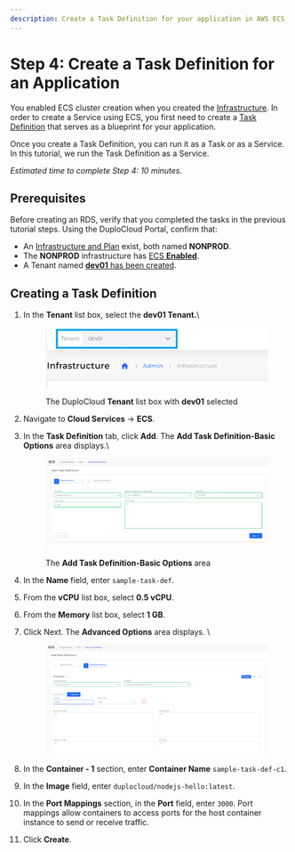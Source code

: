 ```yaml
---
description: Create a Task Definition for your application in AWS ECS
---
```


# Step 4: Create a Task Definition for an Application

You enabled ECS cluster creation when you created the [Infrastructure](../step-1-infrastructure.md). In order to create a Service using ECS, you first need to create a [Task Definition](https://docs.aws.amazon.com/AmazonECS/latest/developerguide/task_definitions.html) that serves as a blueprint for your application.

Once you create a Task Definition, you can run it as a Task or as a Service. In this tutorial, we run the Task Definition as a Service.

_Estimated time to complete Step 4: 10 minutes._

## Prerequisites <a href="#id-0-toc-title" id="id-0-toc-title"></a>

Before creating an RDS, verify that you completed the tasks in the previous tutorial steps. Using the DuploCloud Portal, confirm that:

* An [Infrastructure and Plan](../step-1-infrastructure.md) exist, both named **NONPROD**.
* The **NONPROD** infrastructure has [ECS **Enabled**](../step-1-infrastructure.md#check-your-work).&#x20;
* A Tenant named [**dev01** has been created](../step-2-tenant.md).

## Creating a Task Definition

1.  In the **Tenant** list box, select the **dev01 Tenant.**\


    <div align="left"><figure><img src="../../../.gitbook/assets/tenant_dev01 (12).png" alt=""><figcaption><p>The DuploCloud <strong>Tenant</strong> list box with <strong>dev01</strong> selected</p></figcaption></figure></div>


2. Navigate to **Cloud Services** -> **ECS**.
3.  In the **Task Definition** tab, click **Add**. The **Add Task Definition-Basic Options** area displays.\


    <figure><img src="../../../.gitbook/assets/Screenshot (105).png" alt=""><figcaption><p>The <strong>Add Task Definition-Basic Options</strong> area</p></figcaption></figure>
4. In the **Name** field, enter `sample-task-def`.&#x20;
5. From the **vCPU** list box, select **0.5 vCPU**.
6. From the **Memory** list box, select **1 GB**.
7.  Click Next. The **Advanced Options** area displays. \


    <figure><img src="../../../.gitbook/assets/Screenshot (106).png" alt=""><figcaption></figcaption></figure>
8. In the **Container - 1** section, enter **Container Name** `sample-task-def-c1`.&#x20;
9. In the **Image** field, enter `duplocloud/nodejs-hello:latest`.
10. In the **Port Mappings** section, in the **Port** field, enter `3000`. Port mappings allow containers to access ports for the host container instance to send or receive traffic.&#x20;
11. Click **Create**.
